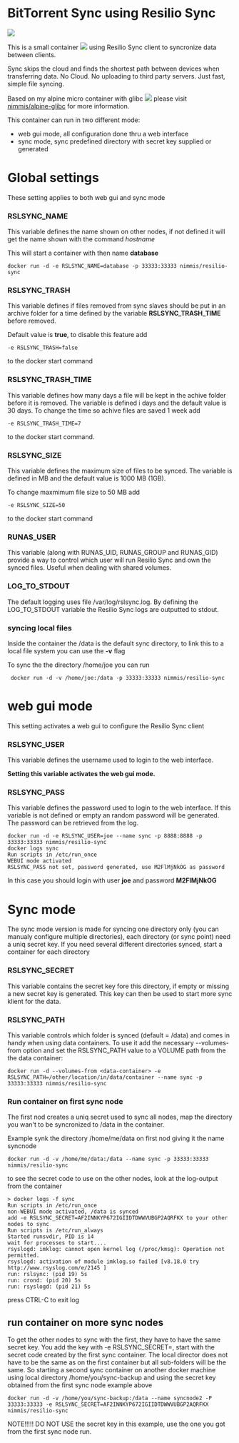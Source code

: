 BitTorrent Sync using Resilio Sync
==================================

![](https://img.shields.io/docker/pulls/nimmis/resilio-sync.svg)

This is a small container [![](https://images.microbadger.com/badges/image/nimmis/resilio-sync.svg)](https://microbadger.com/images/nimmis/resilio-sync "Get your own image badge on microbadger.com") using Resilio Sync client to syncronize data between clients.

Sync skips the cloud and finds the shortest path between devices when transferring data. No Cloud. No uploading to third party servers. Just fast, simple file syncing.

Based on my alpine micro container with glibc [![](https://images.microbadger.com/badges/image/nimmis/alpine-glibc.svg)](https://microbadger.com/images/nimmis/alpine-glibc "Get your own image badge on microbadger.com") please visit [nimmis/alpine-glibc](https://registry.hub.docker.com/u/nimmis/alpine-glibc/) for more information.

This container can run in two different mode:

* web gui mode, all configuration done thru a web interface
* sync mode, sync predefined directory with secret key supplied or generated

# Global settings

These setting applies to both web gui and sync mode

### RSLSYNC_NAME

This variable defines the name shown on other nodes, if not defined it will get the name shown with the command *hostname*

This will start a container with then name **database**

	docker run -d -e RSLSYNC_NAME=database -p 33333:33333 nimmis/resilio-sync

### RSLSYNC_TRASH

This variable defines if files removed from sync slaves should be put in an archive folder for a time defined by the variable **RSLSYNC&#95;TRASH&#95;TIME** before removed. 

Default value is **true**, to disable this feature add

	-e RSLSYNC_TRASH=false

to the docker start command

### RSLSYNC&#95;TRASH_TIME

This variable defines how many days a file will be kept in the achive folder before it is removed. The variable is defined i days and the default value is 30 days. To change the time so achive files are saved 1 week add

	-e RSLSYNC_TRASH_TIME=7
	
to the docker start command.

### RSLSYNC_SIZE

This variable defines the maximum size of files to be synced. The variable is defined in MB and the default value is 1000 MB (1GB).

To change maxmimum file size to 50 MB add

	-e RSLSYNC_SIZE=50

to the docker start command

### RUNAS_USER

This variable (along with RUNAS_UID, RUNAS_GROUP and RUNAS_GID) provide a way to control which user will run Resilio Sync and own the synced files.
Useful when dealing with shared volumes.

### LOG_TO_STDOUT

The default logging uses file /var/log/rslsync.log.
By defining the LOG_TO_STDOUT variable the Resilio Sync logs are outputted to stdout.

### syncing local files

Inside the container the /data is the default sync directory, to link this to a local file system you can use the **-v** flag

To sync the the directory /home/joe you can run

	 docker run -d -v /home/joe:/data -p 33333:33333 nimmis/resilio-sync
	 	
# web gui mode

This setting activates a web gui to configure the Resilio Sync client

### RSLSYNC_USER

This variable defines the username used to login to the web interface. 

**Setting this variable activates the web gui mode.**

### RSLSYNC_PASS

This variable defines the password used to login to the web interface. If this variable is not defined or empty an random password will be generated. The password can be retrieved from the log.

	docker run -d -e RSLSYNC_USER=joe --name sync -p 8888:8888 -p 33333:33333 nimmis/resilio-sync
	docker logs sync
	Run scripts in /etc/run_once
	WEBUI mode activated
	RSLSYNC_PASS not set, password generated, use M2FlMjNkOG as password

In this case you should login with user **joe** and password **M2FlMjNkOG**

# Sync mode

The sync mode version is made for syncing one directory only (you can manualy configure multiple directories), each directory (or sync point) need a uniq secret key. If you need several different directories synced, start a container for each directory

### RSLSYNC_SECRET

This variable contains the secret key fore this directory, if empty or missing a new secret key is generated. This key can then be used to start more sync klient for the data.

### RSLSYNC_PATH

This variable controls which folder is synced (default = /data) and comes in handy when using data containers.
To use it add the necessary --volumes-from option and set the RSLSYNC_PATH value to a VOLUME path from the the data container:

	docker run -d --volumes-from <data-container> -e RSLSYNC_PATH=/other/location/in/data/container --name sync -p 33333:33333 nimmis/resilio-sync


### Run container on first sync node

The first nod creates a uniq secret used to sync all nodes, map the directory you wan't to be syncronized to /data in the container.

Example synk the directory /home/me/data on first nod giving it the name syncnode

	docker run -d -v /home/me/data:/data --name sync -p 33333:33333 nimmis/resilio-sync


to see the secret code to use on the other nodes, look at the log-output from the container

	> docker logs -f sync
	Run scripts in /etc/run_once
	non-WEBUI mode activated, /data is synced
	add -e RSLSYNC_SECRET=AF2INNKYP672IGIIDTDWWVUBGP2AQRFKX to your other nodes to sync
	Run scripts is /etc/run_always
	Started runsvdir, PID is 14
	wait for processes to start....
	rsyslogd: imklog: cannot open kernel log (/proc/kmsg): Operation not permitted.
	rsyslogd: activation of module imklog.so failed [v8.18.0 try http://www.rsyslog.com/e/2145 ]
	run: rslsync: (pid 19) 5s
	run: crond: (pid 20) 5s
	run: rsyslogd: (pid 21) 5s

press CTRL-C to exit log

## run container on more sync nodes

To get the other nodes to sync with the first, they have to have the same secret key. 
You add the key with -e RSLSYNC_SECRET=<secret key>, start with the secret code created 
by the first sync container. The local director does not have to be the same as on the 
first container but all sub-folders will be the same. So starting a second sync container
on another docker machine using local directory /home/you/sync-backup and using the secret
key obtained from the first sync node example above 

	docker run -d -v /home/you/sync-backup:/data --name syncnode2 -P 33333:33333 -e RSLSYNC_SECRET=AF2INNKYP672IGIIDTDWWVUBGP2AQRFKX nimmis/resilio-sync

NOTE!!!!! DO NOT USE the secret key in this example, use the one you got from the first sync node run.

